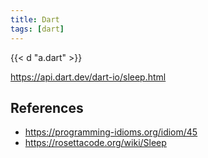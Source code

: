 ```yaml
---
title: Dart
tags: [dart]
---
```


{{< d "a.dart" >}}

<https://api.dart.dev/dart-io/sleep.html>

## References

- <https://programming-idioms.org/idiom/45>
- <https://rosettacode.org/wiki/Sleep>
